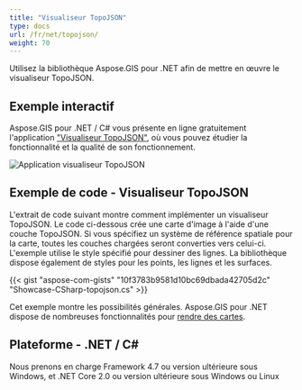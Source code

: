 ```yaml
---
title: "Visualiseur TopoJSON"
type: docs
url: /fr/net/topojson/
weight: 70
---
```


Utilisez la bibliothèque Aspose.GIS pour .NET afin de mettre en œuvre le visualiseur TopoJSON.

## **Exemple interactif**

Aspose.GIS pour .NET / C# vous présente en ligne gratuitement l'application ["Visualiseur TopoJSON"](https://products.aspose.app/gis/viewer/topojson), où vous pouvez étudier la fonctionnalité et la qualité de son fonctionnement.

![Application visualiseur TopoJSON](viewer.png)

## **Exemple de code - Visualiseur TopoJSON**

L'extrait de code suivant montre comment implémenter un visualiseur TopoJSON. Le code ci-dessous crée une carte d'image à l'aide d'une couche TopoJSON. Si vous spécifiez un système de référence spatiale pour la carte, toutes les couches chargées seront converties vers celui-ci.
L'exemple utilise le style spécifié pour dessiner des lignes. La bibliothèque dispose également de styles pour les points, les lignes et les surfaces.

{{< gist "aspose-com-gists" "10f3783b9581d10bc69dbada42705d2c" "Showcase-CSharp-topojson.cs" >}}

Cet exemple montre les possibilités générales. Aspose.GIS pour .NET dispose de nombreuses fonctionnalités pour [rendre des cartes](https://docs.aspose.com/gis/net/map-rendering/).

## **Plateforme - .NET / C#**

Nous prenons en charge Framework 4.7 ou version ultérieure sous Windows, et .NET Core 2.0 ou version ultérieure sous Windows ou Linux
